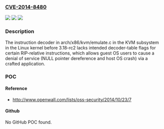 ### [CVE-2014-8480](https://cve.mitre.org/cgi-bin/cvename.cgi?name=CVE-2014-8480)
![](https://img.shields.io/static/v1?label=Product&message=n%2Fa&color=blue)
![](https://img.shields.io/static/v1?label=Version&message=n%2Fa&color=blue)
![](https://img.shields.io/static/v1?label=Vulnerability&message=n%2Fa&color=brighgreen)

### Description

The instruction decoder in arch/x86/kvm/emulate.c in the KVM subsystem in the Linux kernel before 3.18-rc2 lacks intended decoder-table flags for certain RIP-relative instructions, which allows guest OS users to cause a denial of service (NULL pointer dereference and host OS crash) via a crafted application.

### POC

#### Reference
- http://www.openwall.com/lists/oss-security/2014/10/23/7

#### Github
No GitHub POC found.


